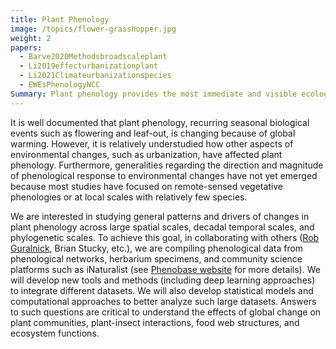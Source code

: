 ```yaml
---
title: Plant Phenology
image: /topics/flower-grasshopper.jpg
weight: 2
papers:
  - Barve2020Methodsbroadscaleplant
  - Li2019effecturbanizationplant
  - Li2021Climateurbanizationspecies
  - EWEsPhenologyNCC
Summary: Plant phenology provides the most immediate and visible ecological response to environmental changes. However, exactly how environmental changes have affected plant phenology across spatial, temporal, and phylogenetic scales are still largely unknown.
---
```


It is well documented that plant phenology, recurring seasonal biological events such as flowering and leaf-out, is changing because of global warming. However, it is relatively understudied how other aspects of environmental changes, such as urbanization, have affected plant phenology. Furthermore, generalities regarding the direction and magnitude of phenological response to environmental changes have not yet emerged because most studies have focused on remote-sensed vegetative phenologies or at local scales with relatively few species.

We are interested in studying general patterns and drivers of changes in plant phenology across large spatial scales, decadal temporal scales, and phylogenetic scales. To achieve this goal, in collaborating with others ([Rob Guralnick](https://sites.google.com/site/robgur/), Brian Stucky, etc.), we are compiling phenological data from phenological networks, herbarium specimens, and community science platforms such as iNaturalist (see [Phenobase website](https://phenobase.org) for more details). We will develop new tools and methods (including deep learning approaches) to integrate different datasets. We will also develop statistical models and computational approaches to better analyze such large datasets. Answers to such questions are critical to understand the effects of global change on plant communities, plant-insect interactions, food web structures, and ecosystem functions.
